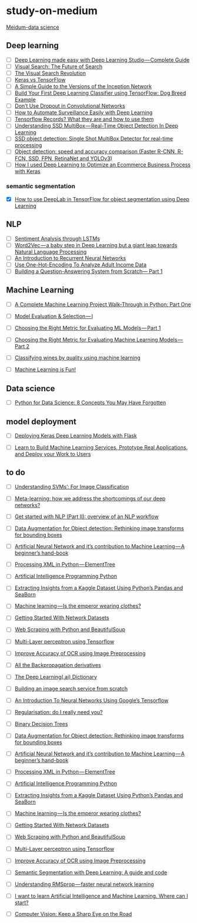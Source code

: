 # study-on-medium

[Meidum-data science](https://medium.com/topic/data-science)

## Deep learning

- [ ] [Deep Learning made easy with Deep Learning Studio — Complete Guide](https://towardsdatascience.com/deep-learning-made-easy-with-deep-learning-studio-complete-guide-a5c5ae58a771)
- [ ] [Visual Search: The Future of Search](https://medium.com/gsi-technology/visual-search-the-future-of-search-2addfed19689)
- [ ] [The Visual Search Revolution](https://medium.com/gsi-technology/the-visual-similarity-search-revolution-83c4db1cdea3)
- [ ] [Keras vs TensorFlow](https://medium.com/@dganais/keras-vs-tensorflow-75a59ee8134e)
- [ ] [A Simple Guide to the Versions of the Inception Network](https://towardsdatascience.com/a-simple-guide-to-the-versions-of-the-inception-network-7fc52b863202)
- [ ] [Build Your First Deep Learning Classifier using TensorFlow: Dog Breed Example](https://towardsdatascience.com/build-your-first-deep-learning-classifier-using-tensorflow-dog-breed-example-964ed0689430)
- [ ] [Don’t Use Dropout in Convolutional Networks](https://medium.com/@harrisonjansma/dont-use-dropout-in-convolutional-networks-81486c823c16)
- [ ] [How to Automate Surveillance Easily with Deep Learning](https://medium.com/nanonets/how-to-automate-surveillance-easily-with-deep-learning-4eb4fa0cd68d)
- [ ] [Tensorflow Records? What they are and how to use them](https://medium.com/mostly-ai/tensorflow-records-what-they-are-and-how-to-use-them-c46bc4bbb564)
- [ ] [Understanding SSD MultiBox — Real-Time Object Detection In Deep Learning](https://towardsdatascience.com/understanding-ssd-multibox-real-time-object-detection-in-deep-learning-495ef744fab)
- [ ] [SSD object detection: Single Shot MultiBox Detector for real-time processing](https://medium.com/@jonathan_hui/ssd-object-detection-single-shot-multibox-detector-for-real-time-processing-9bd8deac0e06)
- [ ] [Object detection: speed and accuracy comparison (Faster R-CNN, R-FCN, SSD, FPN, RetinaNet and YOLOv3)](https://medium.com/@jonathan_hui/object-detection-speed-and-accuracy-comparison-faster-r-cnn-r-fcn-ssd-and-yolo-5425656ae359)
- [ ] [How I used Deep Learning to Optimize an Ecommerce Business Process with Keras](https://towardsdatascience.com/how-i-used-deep-learning-to-optimize-an-ecommerce-business-process-with-keras-8ba328e12d9c)

### semantic segmentation

- [x] [How to use DeepLab in TensorFlow for object segmentation using Deep Learning](https://medium.freecodecamp.org/how-to-use-deeplab-in-tensorflow-for-object-segmentation-using-deep-learning-a5777290ab6b)

## NLP

- [ ] [Sentiment Analysis through LSTMs](https://towardsdatascience.com/sentiment-analysis-through-lstms-3d6f9506805c)
- [ ] [Word2Vec — a baby step in Deep Learning but a giant leap towards Natural Language Processing](https://towardsdatascience.com/word2vec-a-baby-step-in-deep-learning-but-a-giant-leap-towards-natural-language-processing-40fe4e8602ba)
- [ ] [An Introduction to Recurrent Neural Networks](https://towardsdatascience.com/an-introduction-to-recurrent-neural-networks-72c97bf0912)
- [ ] [Use One-Hot-Encoding To Analyze Adult Income Data](https://medium.com/@janeyin600/use-one-hot-encoding-to-analyze-adult-income-data-and-some-bad-news-for-the-single-people-in-the-cef71f9d47b4)
- [ ] [Building a Question-Answering System from Scratch— Part 1](https://towardsdatascience.com/building-a-question-answering-system-part-1-9388aadff507)

## Machine Learning

- [ ] [A Complete Machine Learning Project Walk-Through in Python: Part One](https://towardsdatascience.com/a-complete-machine-learning-walk-through-in-python-part-one-c62152f39420)
- [ ] [Model Evaluation & Selection — I](https://heartbeat.fritz.ai/model-evaluation-selection-i-30d803a44ee)
- [ ] [Choosing the Right Metric for Evaluating ML Models — Part 1](https://towardsdatascience.com/choosing-the-right-metric-for-machine-learning-models-part-1-a99d7d7414e4)
- [ ] [Choosing the Right Metric for Evaluating Machine Learning Models — Part 2](https://towardsdatascience.com/choosing-the-right-metric-for-evaluating-machine-learning-models-part-2-86d5649a5428)
- [ ] [Classifying wines by quality using machine learning](https://medium.com/@wilamelima/classifying-wines-by-quality-1d5664df9a81)
- [ ] [Machine Learning is Fun!](https://medium.com/@ageitgey/machine-learning-is-fun-80ea3ec3c471)


## Data science

- [ ] [Python for Data Science: 8 Concepts You May Have Forgotten](https://towardsdatascience.com/python-for-data-science-8-concepts-you-may-have-forgotten-i-did-825966908393)

## model deployment

- [ ] [Deploying Keras Deep Learning Models with Flask](https://towardsdatascience.com/deploying-keras-deep-learning-models-with-flask-5da4181436a2)
- [ ] [Learn to Build Machine Learning Services, Prototype Real Applications, and Deploy your Work to Users](https://towardsdatascience.com/learn-to-build-machine-learning-services-prototype-real-applications-and-deploy-your-work-to-aa97b2b09e0c)



## to do

- [ ] [Understanding SVMs’: For Image Classification](https://medium.com/@dataturks/understanding-svms-for-image-classification-cf4f01232700)
- [ ] [Meta-learning: how we address the shortcomings of our deep networks?](https://medium.com/@jonathan_hui/meta-learning-how-we-address-the-shortcomings-of-our-deep-networks-a008aa4b5b2b)
- [ ] [Get started with NLP (Part II): overview of an NLP workflow](https://medium.com/@gon.esbuyo/get-started-with-nlp-part-ii-overview-of-an-nlp-workflow-7ba1f5948b24)
- [ ] [Data Augmentation for Object detection: Rethinking image transforms for bounding boxes](https://medium.com/paperspace/data-augmentation-for-object-detection-rethinking-image-transforms-for-bounding-boxes-fe229905a1c3)
- [ ] [Artificial Neural Network and it’s contribution to Machine Learning — A beginner’s hand-book](https://blog.goodaudience.com/artificial-neural-networks-and-its-contribution-to-machine-learning-a-beginner-s-hand-book-ab7f4e7b230e)
- [ ] [Processing XML in Python — ElementTree](https://towardsdatascience.com/processing-xml-in-python-elementtree-c8992941efd2)
- [ ] [Artificial Intelligence Programming Python](https://medium.com/@rinu.gour123/artificial-intelligence-programming-python-d3d9a4e03b92)
- [ ] [Extracting Insights from a Kaggle Dataset Using Python’s Pandas and SeaBorn](https://towardsdatascience.com/olympics-kaggle-dataset-exploratory-analysis-part-2-understanding-sports-4b8d73a8ec30)
- [ ] [Machine learning — Is the emperor wearing clothes?](https://hackernoon.com/machine-learning-is-the-emperor-wearing-clothes-59933d12a3cc)
- [ ] [Getting Started With Network Datasets](https://medium.com/@ashishrana160796/getting-started-with-network-datasets-92ec54958c07)
- [ ] [Web Scraping with Python and BeautifulSoup](https://hackernoon.com/web-scraping-bf2d814cc572)
- [ ] [Multi-Layer perceptron using Tensorflow](https://medium.com/@aayushmnit/multi-layer-perceptron-using-tensorflow-9f3e218a4809)
- [ ] [Improve Accuracy of OCR using Image Preprocessing](https://medium.com/cashify-engineering/improve-accuracy-of-ocr-using-image-preprocessing-8df29ec3a033)
- [ ] [All the Backpropagation derivatives](https://medium.com/@pdquant/all-the-backpropagation-derivatives-d5275f727f60)
- [ ] [The Deep Learning(.ai) Dictionary](https://towardsdatascience.com/the-deep-learning-ai-dictionary-ade421df39e4)
- [ ] [Building an image search service from scratch](https://blog.insightdatascience.com/the-unreasonable-effectiveness-of-deep-learning-representations-4ce83fc663cf)
- [ ] [An Introduction To Neural Networks Using Google’s Tensorflow](https://medium.com/@ubajakacj/an-introduction-to-neural-networks-using-googles-tensorflow-b169047f677)
- [ ] [Regularisation: do I really need you?](https://medium.com/diogo-menezes-borges/regularisation-do-i-really-need-you-74a5af9e1399)
- [ ] [Binary Decision Trees](https://medium.com/@Packt_Pub/binary-decision-trees-1ec94cfed208)
- [ ] [Data Augmentation for Object detection: Rethinking image transforms for bounding boxes](https://medium.com/paperspace/data-augmentation-for-object-detection-rethinking-image-transforms-for-bounding-boxes-fe229905a1c3)
- [ ] [Artificial Neural Network and it’s contribution to Machine Learning — A beginner’s hand-book](https://blog.goodaudience.com/artificial-neural-networks-and-its-contribution-to-machine-learning-a-beginner-s-hand-book-ab7f4e7b230e)
- [ ] [Processing XML in Python — ElementTree](https://towardsdatascience.com/processing-xml-in-python-elementtree-c8992941efd2)
- [ ] [Artificial Intelligence Programming Python](https://medium.com/@rinu.gour123/artificial-intelligence-programming-python-d3d9a4e03b92)
- [ ] [Extracting Insights from a Kaggle Dataset Using Python’s Pandas and SeaBorn](https://towardsdatascience.com/olympics-kaggle-dataset-exploratory-analysis-part-2-understanding-sports-4b8d73a8ec30)
- [ ] [Machine learning — Is the emperor wearing clothes?](https://hackernoon.com/machine-learning-is-the-emperor-wearing-clothes-59933d12a3cc)
- [ ] [Getting Started With Network Datasets](https://towardsdatascience.com/getting-started-with-network-datasets-92ec54958c07)
- [ ] [Web Scraping with Python and BeautifulSoup](https://medium.freecodecamp.org/how-to-scrape-websites-with-python-and-beautifulsoup-5946935d93fe)
- [ ] [Multi-Layer perceptron using Tensorflow](https://medium.com/@aayushmnit/multi-layer-perceptron-using-tensorflow-9f3e218a4809)
- [ ] [Improve Accuracy of OCR using Image Preprocessing](https://medium.com/cashify-engineering/improve-accuracy-of-ocr-using-image-preprocessing-8df29ec3a033)
- [ ] [Semantic Segmentation with Deep Learning: A guide and code](https://towardsdatascience.com/semantic-segmentation-with-deep-learning-a-guide-and-code-e52fc8958823)
- [ ] [Understanding RMSprop — faster neural network learning](https://towardsdatascience.com/understanding-rmsprop-faster-neural-network-learning-62e116fcf29a)
- [ ] [I want to learn Artificial Intelligence and Machine Learning. Where can I start?](https://hackernoon.com/i-want-to-learn-artificial-intelligence-and-machine-learning-where-can-i-start-7a392a3086ec)
- [ ] [Computer Vision: Keep a Sharp Eye on the Road](https://medium.com/@intellias/computer-vision-keep-a-sharp-eye-on-the-road-intellias-blog-3f104300bec0)




